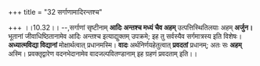 +++
title = "32 सर्गाणामादिरन्तश्च"

+++
।।10.32।। --,सर्गाणां सृष्टीनाम् **आदिः अन्तश्च मध्यं चैव अहम्**
उत्पत्तिस्थितिलयाः अहम् **अर्जुन।** भूतानां जीवाधिष्ठितानामेव आदिः
अन्तश्च इत्याद्युक्तम् उपक्रमे; इह तु सर्वस्यैव सर्गमात्रस्य इति विशेषः।
**अध्यात्मविद्या विद्यानां** मोक्षार्थत्वात् प्रधानमस्मि। **वादः**
अर्थनिर्णयहेतुत्वात् **प्रवदतां** प्रधानम्; अतः सः **अहम्** अस्मि।
प्रवक्तृद्वारेण वदनभेदानामेव वादजल्पवितण्डानाम् इह ग्रहणं प्रवदताम्
इति।।
